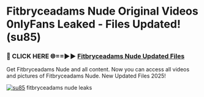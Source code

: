 # Fitbryceadams Nude Original Videos 0nlyFans Leaked - Files Updated! (su85)

<h3>🔴 CLICK HERE 🌐==►► <a href="https://tinyurl.com/5h6xmrr3" rel="nofollow">Fitbryceadams Nude Updated Files</a></h3>

Get Fitbryceadams Nude and all content. Now you can access all videos and pictures of Fitbryceadams Nude. New Updated Files 2025!

[![su85](https://i.imgur.com/KVD873Z.gif)](https://tinyurl.com/5h6xmrr3)
fitbryceadams nude leaks